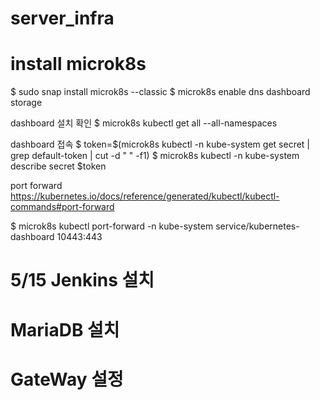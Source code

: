 # server_infra

# install microk8s

$ sudo snap install microk8s --classic
$ microk8s enable dns dashboard storage

dashboard 설치 확인 
$ microk8s kubectl get all --all-namespaces

dashboard 접속
$ token=$(microk8s kubectl -n kube-system get secret | grep default-token | cut -d " " -f1)
$ microk8s kubectl -n kube-system describe secret $token


port forward
https://kubernetes.io/docs/reference/generated/kubectl/kubectl-commands#port-forward

$ microk8s kubectl port-forward -n kube-system service/kubernetes-dashboard 10443:443


# 5/15 Jenkins 설치




# MariaDB 설치

# GateWay 설정
